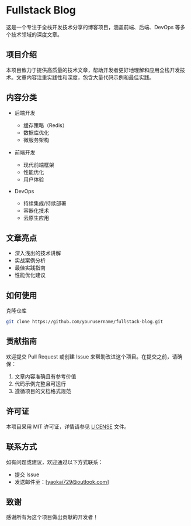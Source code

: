 # Fullstack Blog

这是一个专注于全栈开发技术分享的博客项目，涵盖前端、后端、DevOps 等多个技术领域的深度文章。

## 项目介绍

本项目致力于提供高质量的技术文章，帮助开发者更好地理解和应用全栈开发技术。文章内容注重实践性和深度，包含大量代码示例和最佳实践。

## 内容分类

- 后端开发
  - 缓存策略（Redis）
  - 数据库优化
  - 微服务架构
  
- 前端开发
  - 现代前端框架
  - 性能优化
  - 用户体验

- DevOps
  - 持续集成/持续部署
  - 容器化技术
  - 云原生应用

## 文章亮点

- 深入浅出的技术讲解
- 实战案例分析
- 最佳实践指南
- 性能优化建议

## 如何使用

克隆仓库
```bash
git clone https://github.com/yourusername/fullstack-blog.git
```

## 贡献指南

欢迎提交 Pull Request 或创建 Issue 来帮助改进这个项目。在提交之前，请确保：

1. 文章内容准确且有参考价值
2. 代码示例完整且可运行
3. 遵循项目的文档格式规范

## 许可证

本项目采用 MIT 许可证，详情请参见 [LICENSE](LICENSE) 文件。

## 联系方式

如有问题或建议，欢迎通过以下方式联系：

- 提交 Issue
- 发送邮件至：[yaokai729@outlook.com]

## 致谢

感谢所有为这个项目做出贡献的开发者！
```
